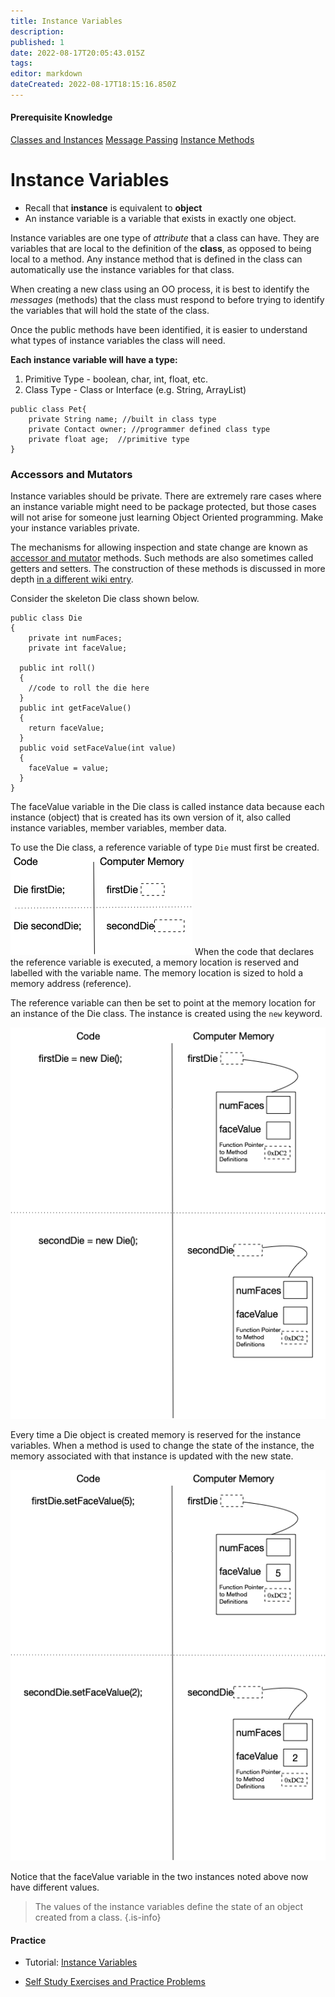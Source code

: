 ```yaml
---
title: Instance Variables
description: 
published: 1
date: 2022-08-17T20:05:43.015Z
tags: 
editor: markdown
dateCreated: 2022-08-17T18:15:16.850Z
---
```


#### Prerequisite Knowledge
[Classes and Instances](/ooConcepts/classes)
[Message Passing](/ooConcepts/messagePassing)
[Instance Methods](/ooConcepts/methods)

# Instance Variables
* Recall that **instance** is equivalent to **object**
* An instance variable is a variable that exists in exactly one object.

Instance variables are one type of *attribute* that a class can have. They are variables that are local to the definition of the **class**, as opposed to being local to a method. Any instance method that is defined in the class can automatically use the instance variables for that class.

When creating a new class using an OO process, it is best to identify the *messages* (methods) that the class must respond to before trying to identify the variables that will hold the state of the class.  

Once the public methods have been identified, it is easier to understand what types of instance variables the class will need.  

**Each instance variable will have a type:**
  1. Primitive  Type - boolean, char, int, float, etc.
  1. Class Type - Class or Interface (e.g. String, ArrayList)

```
public class Pet{
    private String name; //built in class type
    private Contact owner; //programmer defined class type
    private float age;  //primitive type
}
```

### Accessors and Mutators

Instance variables should be private. There are extremely rare cases where an instance variable might need to be package protected, but those cases will not arise for someone just learning Object Oriented programming. Make your instance variables private.

The mechanisms for allowing inspection and state change are known as [accessor and mutator](/ooDesign/accessorMutators) methods. Such methods are also sometimes called getters and setters. The construction of these methods is discussed in more depth [in a different wiki entry](/ooDesign/accessorMutators).

Consider the skeleton Die class shown below.

```
public class Die
{
	private int numFaces;
	private int faceValue;
  
  public int roll()
  {  
  	//code to roll the die here
  }
  public int getFaceValue() 
  {
  	return faceValue;
  }
  public void setFaceValue(int value)
  { 
  	faceValue = value;
  }
}
```

The faceValue variable in the Die class is called instance data because each instance (object) that is created has its own version of it, also called instance variables, member variables, member data.

To use the Die class, a reference variable of type `Die` must first be created.
![Two die declarations (firstDie and secondDie) and a depiction of the memory created for the reference variable.](/images/referenceDeclaration.png)
When the code that declares the reference variable is executed, a memory location is reserved and labelled with the variable name. The memory location is sized to hold a memory address (reference).

The reference variable can then be set to point at the memory location for an instance of the Die class. The instance is created using the `new` keyword.

![code: firstDie = new Die(); the reference variable from previous image now has an arrow pointing to a box with interior boxes labelled with the Die attributes numFaces and faceValue. There is also a reference attribute in the Die box for a function pointer to the Die class methods.](/images/memoryAllocation.png)


Every time a Die object is created memory is reserved for the instance variables. When a method is used to change the state of the instance, the memory associated with that instance is updated with the new state.


![code: firstDie.setFaceValue(5).  The faceValue attribute space in the box representing the Die object now has the number 5 in it.](/images/instanceVarValues.png)

Notice that the faceValue variable in the two instances noted above now have different values.

> The values of the instance variables define the state of an object created from a class.
{.is-info}



#### Practice 
 - Tutorial: [Instance Variables](http://localhost:8888/lab/tree/tutorials/ooConcepts/instanceVariables.ipynb) 

- [Self Study Exercises and Practice Problems](/practiceActivities/ooConcepts/variables)  


